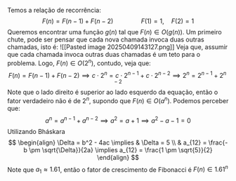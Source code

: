 Temos a relação de recorrência:
$$
F(n) = F(n-1) + F(n-2) \hspace{50pt} F(1) = 1,\quad F(2) = 1
$$
Queremos encontrar uma função $g(n)$ tal que $F(n) \in O\left( g(n)\right)$. Um primeiro chute, pode ser pensar que cada nova chamada invoca duas outras chamadas, isto é:
![[Pasted image 20250409143127.png]]
Veja que, assumir que cada chamada invoca outras duas chamadas é um teto para o problema. Logo, $F(n) \in O(2^n)$, contudo, veja que:
$$
F(n) = F(n-1) + F(n-2) \implies c \cdot 2^n = c \cdot 2^{n-1} + c \cdot 2^{n-2} \implies 2^n = 2^{n-1} + 2^{n-2}
$$
Note que o lado direito é superior ao lado esquerdo da equação, então o fator verdadeiro não é de $2^n$, supondo que $F(n) \in O(a^n)$. Podemos perceber que:
$$
a^n = a^{n-1} + a^{n-2} \implies a^2 = a + 1 \implies a^2 - a - 1 =0
$$
Utilizando Bháskara
$$
\begin{align}
\Delta = b^2 - 4ac \implies & \Delta = 5 \\ 
 & a_{12} =  \frac{-b \pm \sqrt{\Delta}}{2a} \implies a_{12} = \frac{1 \pm \sqrt{5}}{2}
\end{align}
$$
Note que $a_1 \approx 1.61$, então o fator de crescimento de Fibonacci é $F(n) \in 1.61^n$

